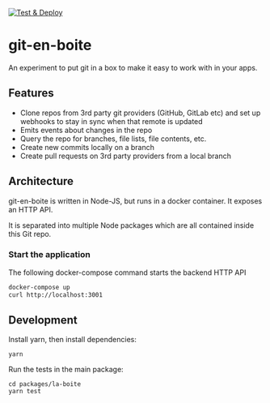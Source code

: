 [![Test & Deploy](https://circleci.com/gh/SmartBear/git-en-boite/tree/master.svg?style=shield)](https://app.circleci.com/pipelines/github/SmartBear/git-en-boite)

# git-en-boite

An experiment to put git in a box to make it easy to work with in your apps.

## Features

- Clone repos from 3rd party git providers (GitHub, GitLab etc) and set up webhooks to stay in sync when that remote is updated
- Emits events about changes in the repo
- Query the repo for branches, file lists, file contents, etc.
- Create new commits locally on a branch
- Create pull requests on 3rd party providers from a local branch

## Architecture

git-en-boite is written in Node-JS, but runs in a docker container. It exposes an HTTP API.

It is separated into multiple Node packages which are all contained inside this Git repo.

### Start the application

The following docker-compose command starts the backend HTTP API

```bash
docker-compose up
curl http://localhost:3001
```

## Development

Install yarn, then install dependencies:

```
yarn
```

Run the tests in the main package:

```
cd packages/la-boite
yarn test
```
